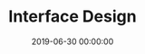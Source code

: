 ---
title: Interface Design
date: 2019-06-30 00:00:00
description: We design thoughtful, easy-to-use interfaces.
featured_image: '/images/features/ui.svg'
---